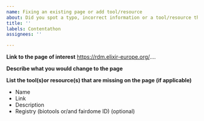 ```yaml
---
name: Fixing an existing page or add tool/resource
about: Did you spot a typo, incorrect information or a tool/resource that is missing? Click here
title: ''
labels: Contentathon
assignees: ''

---
```


**Link to the page of interest**
https://rdm.elixir-europe.org/....


**Describe what you would change to the page**


**List the tool(s)or resource(s) that are missing on the page (if applicable)**
- Name
- Link
- Description
- Registry (biotools or/and fairdome ID) (optional)